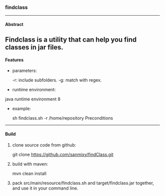 ### findclass ###
---

#### Abstract ####
Findclass is a utility that can help you find classes in jar files.
---

#### Features ####
* parameters:

	-r: include subfolders.
	-g: match with regex.

* runtime environment:
	
java runtime environment 8

* example:
	
	sh findclass.sh -r /home/repository Preconditions
---

#### Build ####

1. clone source code from github:
	
	git clone https://github.com/sanmixy/findClass.git

2. build with maven:
	
	mvn clean install

3. pack src/main/resource/findclass.sh and target/findclass.jar together, and use it in your command line.

